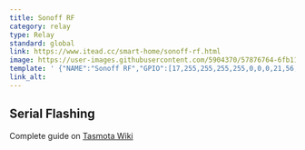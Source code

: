 ```yaml
---
title: Sonoff RF
category: relay
type: Relay
standard: global
link: https://www.itead.cc/smart-home/sonoff-rf.html
image: https://user-images.githubusercontent.com/5904370/57876764-6fb11280-7816-11e9-86c2-9b26626dfe64.png
template: ' {"NAME":"Sonoff RF","GPIO":[17,255,255,255,255,0,0,0,21,56,255,0,0],"FLAG":0,"BASE":2}' 
link_alt: 
---
```

## Serial Flashing
Complete guide on [Tasmota Wiki](https://github.com/arendst/Sonoff-Tasmota/wiki/Sonoff-RF)